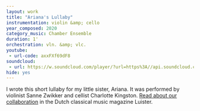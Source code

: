 ```yaml
---
layout: work
title: "Ariana's Lullaby"
instrumentation: violin &amp; cello
year_composed: 2020
category_music: Chamber Ensemble
duration: 1'
orchestration: vln. &amp; vlc.
youtube:
 - url-code: axxFXf69dF8
soundcloud: 
 - url: https://w.soundcloud.com/player/?url=https%3A//api.soundcloud.com/tracks/898595848&color=%23ff5500&auto_play=false&hide_related=false&show_comments=true&show_user=true&show_reposts=false&show_teaser=true&visual=true
hide: yes
---
```

I wrote this short lullaby for my little sister, Ariana. It was performed by violinist Sanne Zwikker and cellist Charlotte Kingston. <a href="https://www.luister.nl/sanne-zwikker-met-kian-ravaei/" target="_blank">Read about our collaboration</a> in the Dutch classical music magazine Luister.
